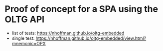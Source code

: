 # Proof of concept for a SPA using the OLTG API

* list of tests: https://nhoffman.github.io/oltg-embedded
* single test: https://nhoffman.github.io/oltg-embedded/view.html?mnemonic=OPX
